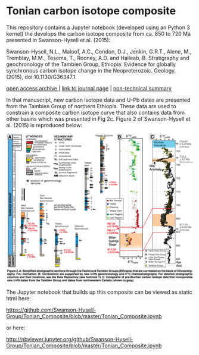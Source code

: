 # Tonian carbon isotope composite

This repository contains a Jupyter notebook (developed using an Python 3 kernel) the develops the carbon isotope composite from ca. 850 to 720 Ma presented in Swanson-Hysell et al. (2015): 

Swanson-Hysell, N.L., Maloof, A.C., Condon, D.J., Jenkin, G.R.T., Alene, M., Tremblay, M.M., Tesema, T., Rooney, A.D. and Haileab, B. Stratigraphy and geochronology of the Tambien Group, Ethiopia: Evidence for globally synchronous carbon isotope change in the Neoproterozoic.  Geology, (2015), doi:10.1130/G36347.1.

<a href="http://escholarship.org/uc/item/0xw606vp">open access archive </a>| <a href="http://geology.gsapubs.org/content/early/2015/02/26/G36347.1.abstract">link to journal page</a> | <a title="Tambien Media Release Paragraph" href="http://www.swanson-hysell.org/publications/tambien-media-release-paragraph/">non-technical summary</a><br />

In that manuscript, new carbon isotope data and U-Pb dates are presented from the Tambien Group of northern Ethiopia. These data are used to constrain a composite carbon isotope curve that also contains data from other basins which was presented in Fig 2c. Figure 2 of Swanson-Hysell et al. (2015) is reproduced below:

![Fig2](Swanson-Hysell_et_al_2015/Figure_2.png)

The Jupyter notebook that builds up this composite can be viewed as static html here:

https://github.com/Swanson-Hysell-Group/Tonian_Composite/blob/master/Tonian_Composite.ipynb

or here:

http://nbviewer.jupyter.org/github/Swanson-Hysell-Group/Tonian_Composite/blob/master/Tonian_Composite.ipynb
